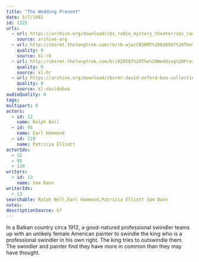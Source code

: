 ```yaml
---
title: "The Wedding Present"
date: 5/7/1982
id: 1325
urls: 
  - url: https://archive.org/download/cbs_radio_mystery_theater/cbs_radio_mystery_theater-1301-1350.zip/cbs_radio_mystery_theater-1301-1350%2Fcbsrmt_1325_the_wedding_present.mp3
    source: archive-org
  - url: http://cbsrmt.thelongtrek.com/rb/rb-wjw/CBSRMT%20820507%20The%20Wedding%20Present_wjw.mp3
    quality: 0
    source: kl-rb
  - url: http://cbsrmt.thelongtrek.com/br/820507%20The%20Wedding%20Present-WBBM.mp3
    quality: 0
    source: kl-br
  - url: https://archive.org/download/cbsrmt-david-oxford-boa-collection/CBSRMT-820507-1325-The-Wedding-Present-(128-48)_WBBM-JE-{BoA}.mp3
    quality: 0
    source: kl-davidoboa
audioQuality: 0
tags: 
multipart: 0
actors:  
  - id: 12
    name: Ralph Bell  
  - id: 95
    name: Earl Hammond  
  - id: 119
    name: Patricia Elliott
actorIds:  
  - 12  
  - 95  
  - 119
writers:  
  - id: 13
    name: Sam Dann
writerIds:  
  - 13
searchable: Ralph Bell,Earl Hammond,Patricia Elliott Sam Dann
notes: 
descriptionSource: kf
---
```

In a Balkan country circa 1912, a good-natured professional swindler teams up with an unlikely female American painter to swindle the king who is a professional swindler in his own right. The king tries to outswindle them. The swindler and painter find they have more in common than they may have thought.